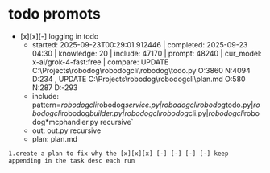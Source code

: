 

# todo  promots
- [x][x][-] logging in todo
  - started: 2025-09-23T00:29:01.912446 | completed: 2025-09-23 04:30 | knowledge: 20 | include: 47170 | prompt: 48240 | cur_model: x-ai/grok-4-fast:free | compare: UPDATE C:\Projects\robodog\robodogcli\robodog\todo.py O:3860 N:4094 D:234 , UPDATE C:\Projects\robodog\robodogcli\plan.md O:580 N:287 D:-293 
  - include: pattern=*robodogcli*robodog*service.py|*robodogcli*robodog*todo.py|*robodogcli*robodog*builder.py|*robodogcli*robodog*cli.py|*robodogcli*robodog*mcphandler.py    recursive`
  - out: out.py recursive
  - plan: plan.md
```knowledge
1.create a plan to fix why the [x][x][x] [-] [-] [-] [-] keep appending in the task desc each run
```